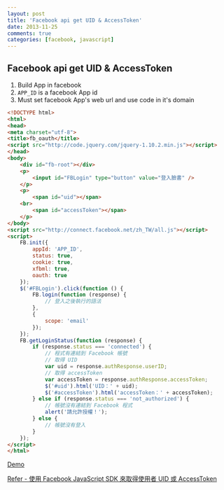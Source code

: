```yaml
---
layout: post
title: 'Facebook api get UID & AccessToken'
date: 2013-11-25
comments: true
categories: [facebook, javascript]
---
```

## Facebook api get UID & AccessToken

1. Build App in facebook
2. ```APP_ID``` is a facebook App id
3. Must set facebook App's web url and use code in it's domain

```html
<!DOCTYPE html>
<html>
<head>
<meta charset="utf-8">
<title>fb_oauth</title>
<script src="http://code.jquery.com/jquery-1.10.2.min.js"></script>
</head>
<body>
    <div id="fb-root"></div>
    <p>
        <input id="FBLogin" type="button" value="登入臉書" />
    </p>
    <p>
        <span id="uid"></span>
    <br>
        <span id="accessToken"></span>
    </p>
</body>
<script src="http://connect.facebook.net/zh_TW/all.js"></script>
<script>
    FB.init({
        appId: 'APP_ID',
        status: true,
        cookie: true,
        xfbml: true,
        oauth: true
    });
    $('#FBLogin').click(function () {
        FB.login(function (response) {
            // 登入之後執行的語法
        },
        {
            scope: 'email'
        });
    });
    FB.getLoginStatus(function (response) {
        if (response.status === 'connected') {
            // 程式有連結到 Facebook 帳號
            // 取得 UID
            var uid = response.authResponse.userID;
            // 取得 accessToken
            var accessToken = response.authResponse.accessToken;
            $('#uid').html('UID：' + uid);
            $('#accessToken').html('accessToken：' + accessToken);
        } else if (response.status === 'not_authorized') {
            // 帳號沒有連結到 Facebook 程式
            alert('請允許授權！');
        } else {
            // 帳號沒有登入
        }
    });
</script>
</html>
```

[Demo](http://tedshd.lionfree.net/demo/facebook_oauth/fb_oauth.html)

[Refer - 使用 Facebook JavaScript SDK 來取得使用者 UID 或 AccessToken](http://coding.anyun.tw/2012/03/07/using-facebook-javascript-sdk-get-uid-or-accesstoken/)
